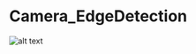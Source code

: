# Camera_EdgeDetection
![alt text](https://github.com/hganchev/Camera_EdgeDetection/Documentation/main/Slide1.png)
